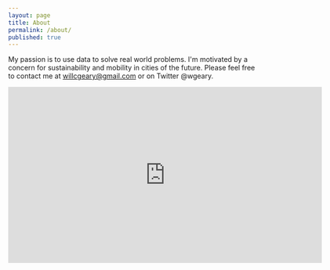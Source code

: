 ```yaml
---
layout: page
title: About
permalink: /about/
published: true
---
```

My passion is to use data to solve real world problems. I'm motivated by a concern for sustainability and mobility in cities of the future. Please feel free to contact me at willcgeary@gmail.com or on Twitter @wgeary.

<iframe src="https://player.vimeo.com/video/212410287?byline=0&portrait=0" width="640" height="360" frameborder="0" webkitallowfullscreen mozallowfullscreen allowfullscreen></iframe>
